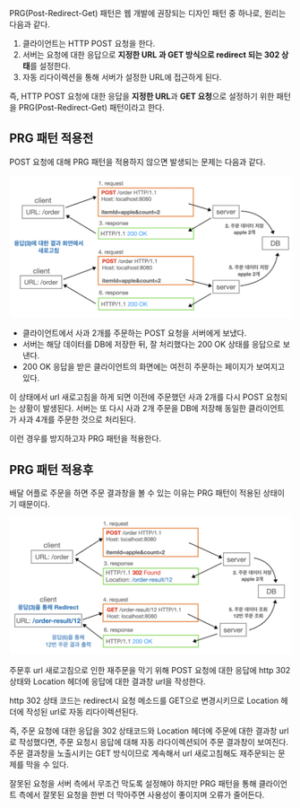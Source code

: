 PRG(Post-Redirect-Get) 패턴은 웹 개발에 권장되는 디자인 패턴 중 하나로, 원리는 다음과 같다.

1. 클라이언트는 HTTP POST 요청을 한다.
2. 서버는 요청에 대한 응답으로 **지정한 URL 과 GET 방식으로 redirect 되는 302 상태**를 설정한다.
3. 자동 리다이렉션을 통해 서버가 설정한 URL에 접근하게 된다.

즉, HTTP POST 요청에 대한 응답을 **지정한 URL**과 **GET 요청**으로 설정하기 위한 패턴을 PRG(Post-Redirect-Get) 패턴이라고 한다.

## PRG 패턴 적용전

POST 요청에 대해 PRG 패턴을 적용하지 않으면 발생되는 문제는 다음과 같다.

![png](/Design-pattern/_img/before_applying_prg_pattern.png)

- 클라이언트에서 사과 2개를 주문하는 POST 요청을 서버에게 보냈다.
- 서버는 해당 데이터를 DB에 저장한 뒤, 잘 처리했다는 200 OK 상태를 응답으로 보낸다.
- 200 OK 응답을 받은 클라이언트의 화면에는 여전히 주문하는 페이지가 보여지고있다.

이 상태에서 url 새로고침을 하게 되면 이전에 주문했던 사과 2개를 다시 POST 요청되는 상황이 발생된다. 서버는 또 다시 사과 2개 주문을 DB에 저장해 동일한 클라이언트가 사과 4개를 주문한 것으로 처리된다.

이런 경우를 방지하고자 PRG 패턴을 적용한다.

## PRG 패턴 적용후

배달 어플로 주문을 하면 주문 결과창을 볼 수 있는 이유는 PRG 패턴이 적용된 상태이기 때문이다.

![png](/Design-pattern/_img/apply_prg_pattern.png)

주문후 url 새로고침으로 인한 재주문을 막기 위해 POST 요청에 대한 응답에 http 302 상태와 Location 헤더에 응답에 대한 결과창 url을 작성한다.

http 302 상태 코드는 redirect시 요청 메소드를 GET으로 변경시키므로 Location 헤더에 작성된 url로 자동 리다이렉션된다.

즉, 주문 요청에 대한 응답을 302 상태코드와 Location 헤더에 주문에 대한 결과창 url로 작성했다면, 주문 요청시 응답에 대해 자동 라다이렉션되어 주문 결과창이 보여진다. 주문 결과창을 노출시키는 GET 방식이므로 계속해서 url 새로고침해도 재주문되는 문제를 막을 수 있다.

잘못된 요청을 서버 측에서 무조건 막도록 설정해야 하지만 PRG 패턴을 통해 클라이언트 측에서 잘못된 요청을 한번 더 막아주면 사용성이 좋이지며 오류가 줄어든다.